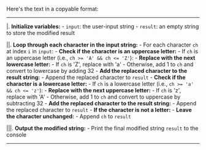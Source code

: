Here's the text in a copyable format:

---

|. **Initialize variables:**
    - `input`: the user-input string
    - `result`: an empty string to store the modified result

||. **Loop through each character in the input string:**
    - For each character `ch` at index `i` in `input`:
        - **Check if the character is an uppercase letter:**
            - If `ch` is an uppercase letter (i.e., `ch >= 'A' && ch <= 'Z'`):
                - **Replace with the next lowercase letter:**
                    - If `ch` is 'Z', replace with 'a'
                    - Otherwise, add 1 to `ch` and convert to lowercase by adding 32
                - **Add the replaced character to the result string:**
                    - Append the replaced character to `result`
        - **Check if the character is a lowercase letter:**
            - If `ch` is a lowercase letter (i.e., `ch >= 'a' && ch <= 'z'`):
                - **Replace with the next uppercase letter:**
                    - If `ch` is 'z', replace with 'A'
                    - Otherwise, add 1 to `ch` and convert to uppercase by subtracting 32
                - **Add the replaced character to the result string:**
                    - Append the replaced character to `result`
        - **If the character is not a letter:**
            - **Leave the character unchanged:**
                - Append `ch` to `result`

|||. **Output the modified string:**
    - Print the final modified string `result` to the console

---
